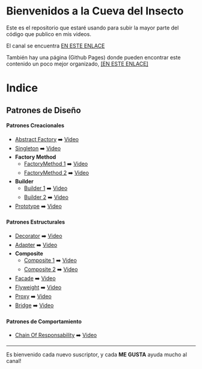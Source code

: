 # Bienvenidos a la Cueva del Insecto

<p>
Este es el repositorio que estaré usando para subir la mayor parte del código que publico en mis videos.
</p>

El canal se encuentra [EN ESTE ENLACE](https://www.youtube.com/channel/UCXyx4LyjmuFEWqcg_agU2Ig "EN ESTE ENLACE")

También hay una página (Github Pages) donde pueden encontrar este contenido un poco mejor organizado, [[EN ESTE ENLACE]](https://pablomederos.github.io/lacuevadelinsecto/ "[EN ESTE ENLACE]")

# Indice

## Patrones de Diseño



#### Patrones Creacionales

+ [Abstract Factory](./DesignPatterns/Abstract%20Factory) ➡️ [Video](https://youtu.be/D1zQKh973dg)
+ [Singleton](./DesignPatterns/Singleton) ➡️ [Video](https://youtube.com/shorts/OYyZS5dmxN0?feature=share)
+ **Factory Method**
	+ [FactoryMethod 1](./DesignPatterns/Factory%20Method) ➡️ [Video](https://youtu.be/bJFKstswEKk)
	+ [FactoryMethod 2](./DesignPatterns/Factory_Method%2BSingleton%2BVue) ➡️ [Video](https://youtu.be/5T5niY82w9Y)
+ **Builder**
	+ [Builder 1](./DesignPatterns/PatronBuilder_Angular_Facil) ➡️ [Video](https://youtu.be/gC_213EKEAk)
	+ [Builder 2](./DesignPatterns/PatronBuilder_Unity) ➡️ [Video](https://youtu.be/gC_213EKEAk)
+ [Prototype](./DesignPatterns/PatronPrototype) ➡️ [Video](https://youtu.be/nq_S4BIACt0)

#### Patrones Estructurales

+ [Decorator](./DesignPatterns/Decorator-MAUI) ➡️ [Video](https://youtu.be/EULz2K-uNns)
+ [Adapter](./DesignPatterns/Adapter) ➡️ [Video](https://youtu.be/JmXe50BQBPI)
+ **Composite**
	+ [Composite 1](./DesignPatterns/Composite-Android-Kotlin) ➡️ [Video](https://youtu.be/Md4wfur7dHg)
	+ [Composite 2](./DesignPatterns/Composite-Typescript) ➡️ [Video](https://youtu.be/Md4wfur7dHg)
+ [Facade](./DesignPatterns/Facade) ➡️ [Video](https://youtu.be/geuOYdVhOIQ)
+ [Flyweight](./DesignPatterns/FlyWeight) ➡️ [Video](https://youtu.be/LY5fdj5dVHA)
+ [Proxy](./DesignPatterns/Proxy_Java) ➡️ [Video](https://youtu.be/QWInpp6HRTU)
+ [Bridge](./DesignPatterns/Bridge) ➡️ [Video](https://youtu.be/tOGwzI6Bjcc)

#### Patrones de Comportamiento
+ [Chain Of Responsability](./DesignPatterns/ChainOfResponsability) ➡️ [Video]()


------------



Es bienvenido cada nuevo suscriptor, y cada **ME GUSTA** ayuda mucho al canal!
